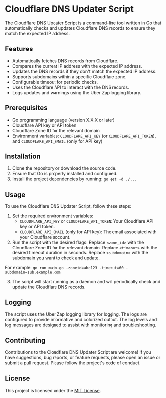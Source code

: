 # Cloudflare DNS Updater Script

The Cloudflare DNS Updater Script is a command-line tool written in Go that automatically checks and updates Cloudflare DNS records to ensure they match the expected IP address.

## Features

- Automatically fetches DNS records from Cloudflare.
- Compares the current IP address with the expected IP address.
- Updates the DNS records if they don't match the expected IP address.
- Supports subdomains within a specific Cloudflare zone.
- Configurable timeout for periodic checks.
- Uses the Cloudflare API to interact with the DNS records.
- Logs updates and warnings using the Uber Zap logging library.

## Prerequisites

- Go programming language (version X.X.X or later)
- Cloudflare API key or API token
- Cloudflare Zone ID for the relevant domain
- Environment variables: `CLOUDFLARE_API_KEY` (or `CLOUDFLARE_API_TOKEN`), and `CLOUDFLARE_API_EMAIL` (only for API key)

## Installation

1. Clone the repository or download the source code.
2. Ensure that Go is properly installed and configured.
3. Install the project dependencies by running: `go get -d ./...`

## Usage

To use the Cloudflare DNS Updater Script, follow these steps:

1. Set the required environment variables:
   - `CLOUDFLARE_API_KEY` or `CLOUDFLARE_API_TOKEN`: Your Cloudflare API key or API token.
   - `CLOUDFLARE_API_EMAIL` (only for API key): The email associated with your Cloudflare account.
2. Run the script with the desired flags:
Replace `<zone_id>` with the Cloudflare Zone ID for the relevant domain.
Replace `<timeout>` with the desired timeout duration in seconds.
Replace `<subdomain>` with the subdomain you want to check and update.

For example:
`go run main.go -zoneid=abc123 -timeout=60 -subdomain=sub.example.com`

3. The script will start running as a daemon and will periodically check and update the Cloudflare DNS records.

## Logging

The script uses the Uber Zap logging library for logging. The logs are configured to provide informative and colorized output. The log levels and log messages are designed to assist with monitoring and troubleshooting.

## Contributing

Contributions to the Cloudflare DNS Updater Script are welcome! If you have suggestions, bug reports, or feature requests, please open an issue or submit a pull request. Please follow the project's code of conduct.

## License

This project is licensed under the [MIT License](LICENSE).

